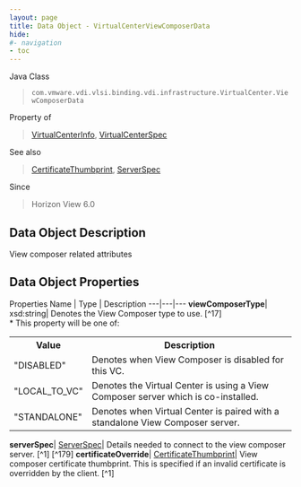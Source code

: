 ```yaml
---
layout: page
title: Data Object - VirtualCenterViewComposerData
hide:
#- navigation
- toc
---
```






Java Class
> `com.vmware.vdi.vlsi.binding.vdi.infrastructure.VirtualCenter.ViewComposerData`

Property of
> [VirtualCenterInfo](vdi.infrastructure.VirtualCenter.VirtualCenterInfo.md#field_detail), [VirtualCenterSpec](vdi.infrastructure.VirtualCenter.VirtualCenterSpec.md#field_detail)

See also
> [CertificateThumbprint](vdi.utils.Certificate.CertificateThumbprint.md), [ServerSpec](vdi.utils.Certificate.ServerSpec.md)

Since
> Horizon View 6.0


## Data Object Description

View composer related attributes

## Data Object Properties
Properties
Name |  Type |  Description
---|---|---
**viewComposerType**|  xsd:string|  Denotes the View Composer type to use. [^17] <br>* This property will be one of:<br><table><tr><th>Value</th><th>Description</th></tr><tr><td>"DISABLED"</td><td>Denotes when View Composer is disabled for this VC.</td></tr><tr><td>"LOCAL_TO_VC"</td><td>Denotes the Virtual Center is using a View Composer server which is co-installed.</td></tr><tr><td>"STANDALONE"</td><td>Denotes when Virtual Center is paired with a standalone View Composer server.</td></tr></table>
**serverSpec**| [ServerSpec](vdi.utils.Certificate.ServerSpec.md)|  Details needed to connect to the view composer server. [^1] [^179]
**certificateOverride**| [CertificateThumbprint](vdi.utils.Certificate.CertificateThumbprint.md)|  View composer certificate thumbprint. This is specified if an invalid certificate is overridden by the client. [^1]


 
